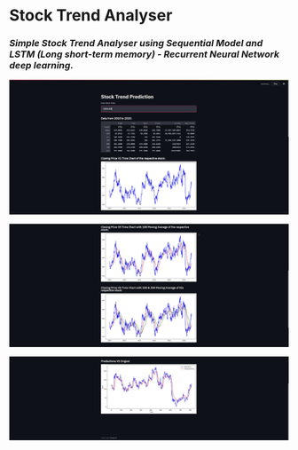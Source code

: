 # Stock Trend Analyser
### <i>Simple Stock Trend Analyser using Sequential Model and LSTM (Long short-term memory) - Recurrent Neural Network deep learning.</i>
<!-- 
- The data is extracted using the 'pandas_datareader' library which inturn takes readings from the Yahoo Stocks page.
- Only 2 columns / data componenets are relevant to us: Stock TIcker(Name of the Stock) and 
- We dvide the exisitng extracted data into training data and testing data. In this case we take Training Data to be 70% of the total numbe rof records. And testing data remains 30%.
- We then plot the daily close value, along with different graphs containing 100 day moving average and 200 day moving average collectively.
- Then we import sequential model imported from the 'keras' library and save the model with a  _.h5_ extension.
- Then we apply our model on to our training data.    -->

![ok](https://github.com/Vivek-Hotti/Stock_Trend_Analyser/blob/main/images/1.JPG?raw=true)


![ok](https://raw.githubusercontent.com/Vivek-Hotti/Stock_Trend_Analyser/main/images/2.JPG)


![ok](https://raw.githubusercontent.com/Vivek-Hotti/Stock_Trend_Analyser/main/images/3.JPG)
